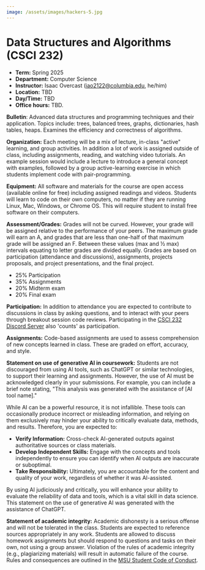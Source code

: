 ```yaml
---
image: /assets/images/hackers-5.jpg
---
```



# Data Structures and Algorithms (CSCI 232)
- **Term:** Spring 2025
- **Department:** Computer Science
- **Instructor:**  Isaac Overcast ([iao2122@columbia.edu](mailto:iao2122@columbia.edu), he/him)
- **Location:** TBD
- **Day/Time:** TBD
- **Office hours:** TBD.

**Bulletin**: Advanced data structures and programming techniques and their 
application. Topics include: trees, balanced trees, graphs, dictionaries, hash 
tables, heaps. Examines the efficiency and correctness of algorithms. 

**Organization:** Each meeting will be a mix of lecture, in-class "active" learning, 
and group activities. In addition a lot of work is assigned outside of class, 
including assignments, reading, and watching video tutorials. An example session 
would include a lecture to introduce a general concept with examples, followed 
by a group active-learning exercise in which students implement code with pair-programming.

**Equipment:** All software and materials for the course are open access (available online for free) including assigned readings and videos. Students will learn to code on their own computers, no matter if they are running Linux, Mac, Windows, or Chrome OS. This will require student to install free software on their computers.

**Assessment/Grades:** Grades will not be curved. However, your grade will be assigned relative to the performance of your peers. The maximum grade will earn an A, and grades that are less than one-half of that maximum grade will be assigned an F. Between these values (max and ½ max) intervals equating to letter grades are divided equally. Grades are based on participation (attendance and discussions), assignments, projects proposals, and project presentations, and the final project.  
- 25% Participation  
- 35% Assignments  
- 20% Midterm exam  
- 20% Final exam

**Participation:** In addition to attendance you are expected to contribute to
discussions in class by asking questions, and to interact with your peers through
breakout session code reviews. Participating in the [CSCI 232 Discord Server](https://discord.gg/c3PSEk3HU9)
also 'counts' as participation.

**Assignments:** Code-based assignments are used to assess comprehension of new 
concepts learned in class. These are graded on effort, accuracy, and style. 

**Statement on use of generative AI in coursework:**
Students are not discouraged from using AI tools, such as ChatGPT or similar
technologies, to support their learning and assignments. However, the use of AI
must be acknowledged clearly in your submissions. For example, you can include
a brief note stating, "This analysis was generated with the assistance of [AI
tool name]."

While AI can be a powerful resource, it is not infallible. These tools can
occasionally produce incorrect or misleading information, and relying on them
exclusively may hinder your ability to critically evaluate data, methods, and
results. Therefore, you are expected to:  
- **Verify Information:** Cross-check AI-generated outputs against authoritative sources or class materials.  
- **Develop Independent Skills:** Engage with the concepts and tools independently to ensure you can identify when AI outputs are inaccurate or suboptimal.  
- **Take Responsibility:** Ultimately, you are accountable for the content and quality of your work, regardless of whether it was AI-assisted.

By using AI judiciously and critically, you will enhance your ability to
evaluate the reliability of data and tools, which is a vital skill in data
science. This statement on the use of generative AI was generated with the
assistance of ChatGPT.

**Statement of academic integrity:** Academic dishonesty is a serious offense and will not
be tolerated in the class. Students are expected to reference sources appropriately in
any work. Students are allowed to discuss homework assignments but should respond to
questions and tasks on their own, not using a group answer. Violation of the rules of
academic integrity (e.g., plagiarizing materials) will result in automatic failure
of the course. Rules and consequences are outlined in the [MSU Student Code of 
Conduct](https://www.umt.edu/campus-life/community-standards/um_student_code_of_conduct.pdf).
